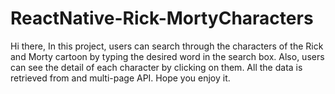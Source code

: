# ReactNative-Rick-MortyCharacters
Hi there,
In this project, users can search through the characters of the Rick and Morty cartoon by typing the desired word in the search box. Also, users can see the detail of each character by clicking on them. All the data is retrieved from and multi-page API.
Hope you enjoy it.
